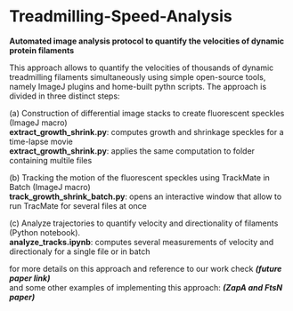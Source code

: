 # Treadmilling-Speed-Analysis
**Automated image analysis protocol to quantify the velocities of dynamic protein filaments**

This approach allows to quantify the velocities of thousands of dynamic treadmilling filaments simultaneously using simple open-source tools, namely ImageJ plugins and home-built pythn scripts. The approach is divided in three distinct steps:

(a) Construction of differential image stacks to create fluorescent speckles (ImageJ macro) <br>
**extract_growth_shrink.py**: computes growth and shrinkage speckles for a time-lapse movie <br>
**extract_growth_shrink.py**: applies the same computation to folder containing multile files <br>

(b) Tracking the motion of the fluorescent speckles using TrackMate in Batch (ImageJ macro) <br>
 **track_growth_shrink_batch.py**: opens an interactive window that allow to run TracMate for several files at once <br>
 
(c) Analyze trajectories to quantify velocity and directionality of filaments (Python notebook). <br>
 **analyze_tracks.ipynb**: computes several measurements of velocity and directionaly for a single file or in batch <br>

for more details on this approach and reference to our work check ***(future paper link)*** <br>
and some other examples of implementing this approach: ***(ZapA and FtsN paper)***
